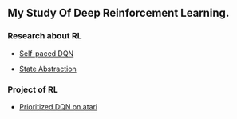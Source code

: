 ## My Study Of Deep Reinforcement Learning.


### Research about RL

* [Self-paced DQN](https://github.com/liziniu/reinforcement_learning/tree/master/lunarlander)

* [State Abstraction](https://github.com/liziniu/Reinforcement-Learning/tree/master/Abstraction)

### Project of RL

* [Prioritized DQN on atari](https://github.com/liziniu/reinforcement_learning/tree/master/prioritized_dqn)
